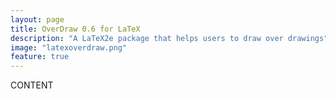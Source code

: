 ```yaml
---
layout: page
title: OverDraw 0.6 for LaTeX
description: "A LaTeX2e package that helps users to draw over drawings"
image: "latexoverdraw.png"
feature: true
---
```


CONTENT
